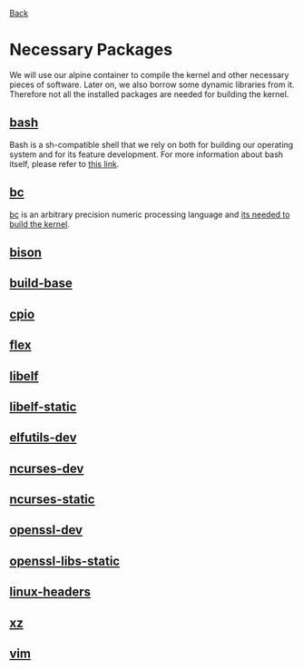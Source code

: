 [Back](./Chapter-0.md)

# Necessary Packages

We will use our alpine container to compile the kernel and other necessary pieces of software. Later on, we also borrow some dynamic libraries from it. Therefore not all the installed packages are needed for building the kernel.



## [bash](https://pkgs.alpinelinux.org/package/v3.16/main/x86/bash)

Bash is a sh-compatible shell that we rely on both for building our operating system and for its feature development. For more information about bash itself, please refer to [this link](https://www.gnu.org/software/bash/bash.html).

## [bc](https://pkgs.alpinelinux.org/package/v3.16/main/x86/bc)

[bc](https://www.gnu.org/software/bc/bc.html) is an arbitrary precision numeric processing language and [its needed to build the kernel](https://unix.stackexchange.com/questions/439482/why-is-bc-required-to-build-the-linux-kernel).

## [bison](https://pkgs.alpinelinux.org/package/v3.16/main/x86/bison)



## [build-base](https://pkgs.alpinelinux.org/package/v3.16/main/x86/build-base)



## [cpio](https://pkgs.alpinelinux.org/package/v3.16/community/x86/cpio)



## [flex](https://pkgs.alpinelinux.org/package/v3.16/main/x86/flex)



## [libelf](https://pkgs.alpinelinux.org/package/v3.16/main/x86/libelf)



## [libelf-static](https://pkgs.alpinelinux.org/package/v3.16/main/x86/libelf-static)



## [elfutils-dev](https://pkgs.alpinelinux.org/package/v3.16/main/x86/elfutils-dev)



## [ncurses-dev](https://pkgs.alpinelinux.org/package/v3.16/main/x86/ncurses-dev)



## [ncurses-static](https://pkgs.alpinelinux.org/package/v3.16/main/x86/ncurses-static)


## [openssl-dev](https://pkgs.alpinelinux.org/package/v3.16/main/x86/openssl-dev)


## [openssl-libs-static](https://pkgs.alpinelinux.org/package/v3.16/main/x86/openssl-libs-static)


## [linux-headers](https://pkgs.alpinelinux.org/package/v3.16/main/x86/linux-headers)


## [xz](https://pkgs.alpinelinux.org/package/v3.16/main/x86/xz)


## [vim](https://pkgs.alpinelinux.org/package/v3.16/main/x86/vim)